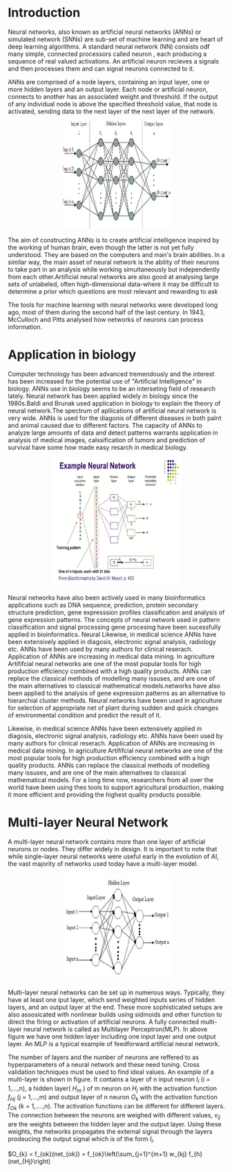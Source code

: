 # Introduction

Neural networks, also known as artificial neural networks (ANNs) or simulated network (SNNs) are sub-set of machine learning and are heart of deep learning algorithms. A standard neural network (NN) consists odf many simple, connected processors called neuron , each producing a sequence of real valued activations. An artificial neuron recieves a signals and then processes them and can signal neurons connected to it.

ANNs are comprised of a node layers, containing an input layer, one or more hidden layers and an output layer. Each node or artificial neuron, connects to another has an associated weight and threshold. If the output of any individual node is above the specified threshold value, that node is activated, sending data to the next layer of the next layer of the network.

<p align="center">
  <img src="artificial_neural_network.jpg" width="250" height="250"/>
</p>

The aim of constructing ANNs is to create artificial intelligence inspired by the working of human brain, even though the latter is not yet fully understood. They are based on the computers and man's brain abilities. In a similar way, the main asset of neural network is the ability of their neurons to take part in an analysis while working simultaneously but independently from each other.Artificial neural networks are also good at analysing large sets of unlabeled, often high-dimensional data-where it may be difficult to determine a prior which questions are most relevant and rewarding to ask

The tools for machine learning with neural networks were developed long ago, most of them during the second half of the last century. In 1943, McCulloch and Pitts analysed how networks of neurons can process information.


# Application in biology

Computer technology has been advanced tremendously and the interest has been increased for the potential use of "Artificial Intelligence" in biology. ANNs use in biology seems to be an interseting field of research lately. Neural network has been applied widely in biology since the 1980s.Baldi and Brunak used application in biology to explain the theory of neural network.The spectrum of apllications of artificial neural network is very wide. ANNs is used for the diagonis of different diseases in both palnt and animal caused due to different factors. The capacity of ANNs to analyze large amounts of data and detect patterns warrants application in analysis of medical images, calssification of tumors and prediction of survival have some how made easy resarch in medical biology.

<p align="center">
  <img src="bioinformatics.jpg" width="300" height="300"/>
</p>

Neural networks have also been actively used in many bioinformatics applications such as DNA sequence, prediction, protein secondary structure prediction, gene expresssion profiles classification and analysis of gene expression patterns. The concepts of neural network used in pattern classification and signal processing gene procesing have been sucessfully applied in bioinformatics. Neural Likewise, in medical science ANNs have been extensively applied in diagosis, electronic signal analysis, radiology etc. ANNs have been used by many authors for clinical reserach. Application of ANNs are increasing in medical data mining. In agriculture Artififcial neural networks are one of the most popular tools for high production efficiency combined with a high quality products. ANNs can replace the classical methods of modelling many issuses, and are one of the main alternatives to classical mathematical models.networks have also been applied to the analysis of gene expression patterns as an alternative to hierarchial cluster methods. Neural networks have been used in agriculture for selection of appropriate net of plant during sudden and quick changes of environmental condition and predict the result of it. 

Likewise, in medical science ANNs have been extensively applied in diagosis, electronic signal analysis, radiology etc. ANNs have been used by many authors for clinical reserach. Application of ANNs are increasing in medical data mining. In agriculture Artififcial neural networks are one of the most popular tools for high production efficiency combined with a high quality products. ANNs can replace the classical methods of modelling many issuses, and are one of the main  alternatives to classical mathematical models. For a long time now, researchers from all over the world have been using thes tools to support agricultural production, making it more efficient and providing the highest quality products possible.  


# Multi-layer Neural Network

A multi-layer neural network contains more than one layer of artificial neurons or nodes. They differ widely in design. It is important to note that while single-layer neural networks were useful early in the evolution of AI, the vast majority of networks used today have a multi-layer model.

<p align="center">
  <img src="multi.jpg" width="250" height="250"/>
</p>

Multi-layer neural networks can be set up in numerous ways. Typically, they have at least one iput layer, which send weighted inputs series of hidden layers, and an output layer at the end. These more sophisticated setups are also assosicated with nonlinear builds using sidmoids and other function to direct the firing or activation of artificial neurons. A fully connected multi-layer neural network is called as  Multilayer Perceptron(MLP). In above figure we have one hidden layer including one input layer and one output layer.  An MLP is a typical example of feedforward artificial neural network.

The number of layers and the number of neurons are reffered to as hyperparameters of a neural network and these need tuning. Cross validation techniques must be used to find ideal values. An example of a multi-layer is shown in figure. It contains a layer of n input neuron $I_{i}$ (i = 1,...,n), a hidden layer( $H_{m}$ ) of m neuron on $H_{j}$ with the activation function $f_{Hj}$ (j = 1,...,m) and output layer of n neuron $O_{k}$ with the activation function $f_{Ok}$ (k = 1,....,n). The activation functions can be different for different layers. The connection between the neurons are weighed with different values, $v_{ij}$ are the weights between the hidden layer and the output layer. Using these weights, the networks propagates the external signal through the layers prodeucing the output signal which is of the form $I_{i}$. 

$O_{k} = f_{ok}(net_{ok}) = f_{ok}\left(\sum_{j=1}^{m+1} w_{kj} f_{h} (net_{Hj}\right)

